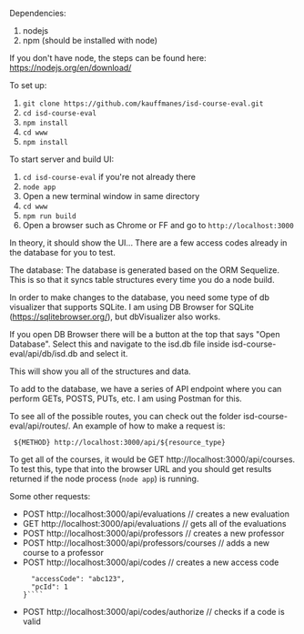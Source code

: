 Dependencies:
1. nodejs
2. npm (should be installed with node)

If you don't have node, the steps can be found here:
https://nodejs.org/en/download/

To set up:
1. `git clone https://github.com/kauffmanes/isd-course-eval.git`
2. `cd isd-course-eval`
3. `npm install`
4. `cd www`
5. `npm install`

To start server and build UI:
1. `cd isd-course-eval` if you're not already there
2. `node app`
3. Open a new terminal window in same directory
4. `cd www`
5. `npm run build`
6. Open a browser such as Chrome or FF and go to `http://localhost:3000`

In theory, it should show the UI...
There are a few access codes already in the database for you to test.

The database:
The database is generated based on the ORM Sequelize. This is so that it syncs table structures every time you do a node build.

In order to make changes to the database, you need some type of db visualizer that supports SQLite. I am using DB Browser for SQLite (https://sqlitebrowser.org/), but dbVisualizer also works.

If you open DB Browser there will be a button at the top that says "Open Database". Select this and navigate to the isd.db file inside isd-course-eval/api/db/isd.db and select it.

This will show you all of the structures and data.

To add to the database, we have a series of API endpoint where you can perform GETs, POSTS, PUTs, etc. I am using Postman for this.

To see all of the possible routes, you can check out the folder isd-course-eval/api/routes/. An example of how to make a request is:

` ${METHOD} http://localhost:3000/api/${resource_type}`

To get all of the courses, it would be GET http://localhost:3000/api/courses. To test this, type that into the browser URL and you should get results returned if the node process (`node app`) is running.

Some other requests:
- POST http://localhost:3000/api/evaluations // creates a new evaluation
- GET http://localhost:3000/api/evaluations // gets all of the evaluations
- POST http://localhost:3000/api/professors // creates a new professor
- POST http://localhost:3000/api/professors/courses // adds a new course to a professor
- POST http://localhost:3000/api/codes // creates a new access code
  ````data: {
  	"accessCode": "abc123",
  	"pcId": 1
  }````

- POST http://localhost:3000/api/codes/authorize // checks if a code is valid

